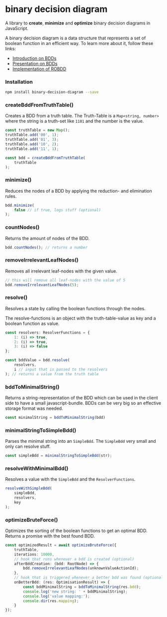 # binary decision diagram

A library to **create**, **minimize** and **optimize** binary decision diagrams in JavaScript.



A binary decision diagram is a data structure that represents a set of boolean function in an efficient way. To learn more about it, follow these links:

- [Introduction on BDDs](https://web.archive.org/web/20110304135553/http://configit.com/fileadmin/Configit/Documents/bdd-eap.pdf)
- [Presentation on BDDs](https://de.slideshare.net/RajeshYadav49/reduced-ordered-binary-decision-diagram-devi)
- [Implementation of ROBDD](https://pdfs.semanticscholar.org/788d/ed39ca36300753bcb20c43762972b00f9b80.pdf)


### Installation

```bash
npm install binary-decision-diagram --save
```

### createBddFromTruthTable()

Creates a BDD from a truth table.
The Truth-Table is a `Map<string, number>` where the string is a truth-set like `1101` and the number is the value.

```typescript
const truthTable = new Map();
truthTable.add('00', 1);
truthTable.add('01', 3);
truthTable.add('10', 2);
truthTable.add('11', 1);

const bdd = createBddFromTruthTable(
    truthTable
);
```

### minimize()

Reduces the nodes of a BDD by applying the reduction- and elimination rules.

```typescript
bdd.minimize(
    false // if true, logs stuff (optional)
);
```

### countNodes()

Returns the amount of nodes of the BDD.

```typescript
bdd.countNodes(); // returns a number
```

### removeIrrelevantLeafNodes()

Removes all irrelevant leaf-nodes with the given value.

```typescript
// this will remove all leaf-nodes with the value of 5
bdd.removeIrrelevantLeafNodes(5);
```


### resolve()

Resolves a state by calling the boolean functions through the nodes.

The resolve-functions is an object with the truth-table-value as key and a boolean function as value.

```typescript
const resolvers: ResolverFunctions = {
    1: (i) => true,
    2: (i) => true,
    3: (i) => false
};
```

```typescript
const bddValue = bdd.resolve(
    resolvers, 
    i // input that is passed to the resolvers
); // returns a value from the truth table
```

### bddToMinimalString()

Returns a string-representation of the BDD which can be used in the client side to have a small javascript-bundle.
BDDs can be very big so an effective storage format was needed.

```typescript
const minimalString = bddToMinimalString(bdd)
```

### minimalStringToSimpleBdd()

Parses the minimal string into an `SimpleBdd`. The `SimpleBdd` very small and only can resolve stuff.

```typescript
const simpleBdd = minimalStringToSimpleBdd(str);
```

### resolveWithMinimalBdd()

Resolves a value with the `SimpleBdd` and the `ResolverFunctions`.

```typescript
resolveWithSimpleBdd(
    simpleBdd,
    resolvers,
    key
);
```

### optimizeBruteForce()

Optimizes the sorting of the boolean functions to get an optimal BDD. Returns a promise with the best found BDD.

```typescript
const optimizedResult = await optimizeBruteForce({
    truthTable,
    iterations: 10000,
    // hook that runs whenever a bdd is created (optional)
    afterBddCreation: (bdd: RootNode) => {
        bdd.removeIrrelevantLeafNodes(unknownValueActionId);
    },
    // hook that is triggered whenever a better bdd was found (optional)
    onBetterBdd: (res: OptimisationResult) => {
        const bddMinimalString = bddToMinimalString(res.bdd);
        console.log('new string: ' + bddMinimalString);
        console.log('value mapping:');
        console.dir(res.mapping);
    }
});
```
